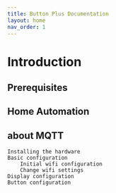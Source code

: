 ```yaml
---
title: Button Plus Documentation
layout: home
nav_order: 1
---
```


# Introduction
## Prerequisites
## Home Automation
## about MQTT
    Installing the hardware
    Basic configuration
        Initial wifi configuration
        Change wifi settings
    Display configuration
    Button configuration
